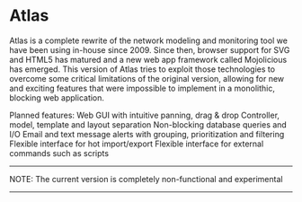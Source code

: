 # Atlas

Atlas is a complete rewrite of the network modeling and monitoring tool we have been using in-house since 2009.
Since then, browser support for SVG and HTML5 has matured and a new web app framework called Mojolicious has emerged.
This version of Atlas tries to exploit those technologies to overcome some critical limitations of the original version,
allowing for new and exciting features that were impossible to implement in a monolithic, blocking web application.

Planned features:
	Web GUI with intuitive panning, drag & drop
 	Controller, model, template and layout separation
	Non-blocking database queries and I/O
	Email and text message alerts with grouping, prioritization and filtering
	Flexible interface for hot import/export
	Flexible interface for external commands such as scripts

***********************************************************************
NOTE: The current version is completely non-functional and experimental
***********************************************************************
